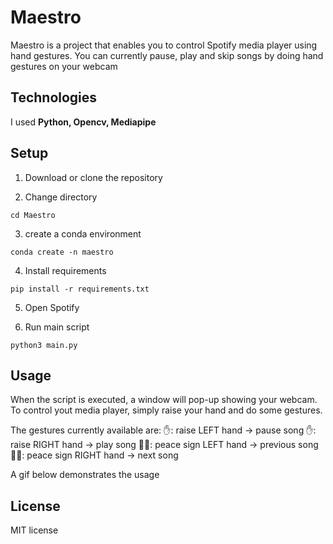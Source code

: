 # Maestro
Maestro is a project that enables you to control Spotify media player using hand gestures. You can currently pause, play and skip songs by doing hand gestures on your webcam
## Technologies
I used **Python, Opencv, Mediapipe**

## Setup
1. Download or clone the repository

2. Change directory
```
cd Maestro
``` 

3. create a conda environment 
```
conda create -n maestro
```

4. Install requirements
```
pip install -r requirements.txt
```
5. Open Spotify

6. Run main script
```
python3 main.py
```

## Usage
When the script is executed, a window will pop-up showing your webcam. To control yout media player, simply raise your hand and do some gestures.

The gestures currently available are:
✋: raise LEFT hand       -> pause song
✋: raise RIGHT hand      -> play song
✌🏼: peace sign LEFT hand  -> previous song
✌🏼: peace sign RIGHT hand -> next song 

A gif below demonstrates the usage


## License
MIT license

